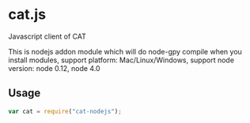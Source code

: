 # cat.js
Javascript client of CAT

This is nodejs addon module which will do node-gpy compile when you install modules, 
support platform: Mac/Linux/Windows, 
support node version: node 0.12, node 4.0

## Usage

```javascript
var cat = require("cat-nodejs");
```	
